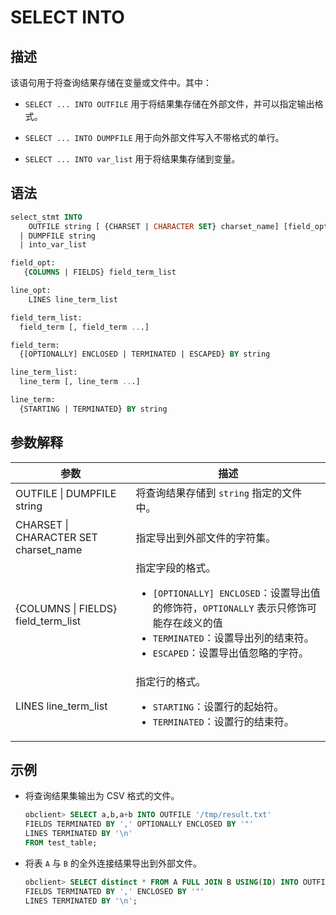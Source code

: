 # SELECT INTO

## 描述

该语句用于将查询结果存储在变量或文件中。其中：

* `SELECT ... INTO OUTFILE` 用于将结果集存储在外部文件，并可以指定输出格式。

* `SELECT ... INTO DUMPFILE` 用于向外部文件写入不带格式的单行。

* `SELECT ... INTO var_list` 用于将结果集存储到变量。

## 语法

```sql
select_stmt INTO
    OUTFILE string [ {CHARSET | CHARACTER SET} charset_name] [field_opt] [line_opt]
  | DUMPFILE string
  | into_var_list

field_opt:
   {COLUMNS | FIELDS} field_term_list

line_opt:
    LINES line_term_list

field_term_list:
  field_term [, field_term ...]

field_term:
  {[OPTIONALLY] ENCLOSED | TERMINATED | ESCAPED} BY string

line_term_list:
  line_term [, line_term ...]

line_term:
  {STARTING | TERMINATED} BY string
```

## 参数解释

|                  参数                   |                                                                                                                                  描述                                                                                                                                  |
|---------------------------------------|----------------------------------------------------------------------------------------------------------------------------------------------------------------------------------------------------------------------------------------------------------------------|
| OUTFILE \| DUMPFILE string            | 将查询结果存储到 `string` 指定的文件中。                                                                                                                                                                                                                                            |
| CHARSET \| CHARACTER SET charset_name | 指定导出到外部文件的字符集。                                                                                                                                                                                                                                                       |
| {COLUMNS \| FIELDS} field_term_list   | 指定字段的格式。 <ul><li> `[OPTIONALLY] ENCLOSED`：设置导出值的修饰符，`OPTIONALLY` 表示只修饰可能存在歧义的值    </li><li> `TERMINATED`：设置导出列的结束符。   </li><li> `ESCAPED`：设置导出值忽略的字符。</li></ul>    |
| LINES line_term_list                  | 指定行的格式。 <ul><li> `STARTING`：设置行的起始符。    </li><li> `TERMINATED`：设置行的结束符。 </li></ul>                                                                                                          |

## 示例

* 将查询结果集输出为 CSV 格式的文件。

  ```sql
  obclient> SELECT a,b,a+b INTO OUTFILE '/tmp/result.txt'
  FIELDS TERMINATED BY ',' OPTIONALLY ENCLOSED BY '"'
  LINES TERMINATED BY '\n'
  FROM test_table;
  ```

* 将表 `A` 与 `B` 的全外连接结果导出到外部文件。

  ```sql
  obclient> SELECT distinct * FROM A FULL JOIN B USING(ID) INTO OUTFILE 'test.sql' 
  FIELDS TERMINATED BY ',' ENCLOSED BY '"'
  LINES TERMINATED BY '\n';
  ```
